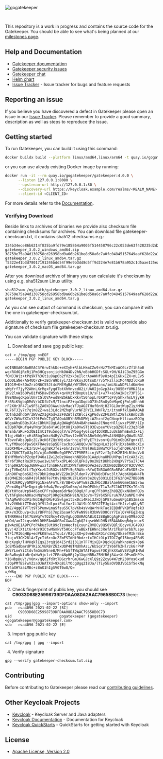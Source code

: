 ![gogatekeeper](docs/static/logo/gate-readme.png) 

<br>

This repository is a work in progress and contains the source code for the Gatekeeper. You should be able to see what's being planned at our [milestones page](https://github.com/gogatekeeper/gatekeeper/milestones).

## Help and Documentation

* [Gatekeeper documentation](https://gogatekeeper.github.io/gatekeeper)
* [Gatekeeper security issues](SECURITY.md)
* [Gatekeeper chat](https://discord.com/invite/zRqVXXTMCv)
* [Helm chart](https://github.com/gogatekeeper/helm-gogatekeeper)
* [Issue Tracker](https://github.com/gogatekeeper/gatekeeper/issues) - Issue tracker for bugs and feature requests

## Reporting an issue

If you believe you have discovered a defect in Gatekeeper please open an issue in our [Issue Tracker](https://github.com/gogatekeeper/gatekeeper/issues).
Please remember to provide a good summary, description as well as steps to reproduce the issue.

## Getting started

To run Gatekeeper, you can build it using this command:

```bash
docker buildx build --platform linux/amd64,linux/arm64 -t quay.io/gogatekeeper/gatekeeper:4.0.0 .
```

or you can use aleady existing Docker image by running:

```bash
docker run -it --rm quay.io/gogatekeeper/gatekeeper:4.0.0 \
      --listen 127.0.0.1:8080 \
      --upstream-url http://127.0.0.1:80 \
      --discovery-url https://keycloak.example.com/realms/<REALM_NAME> \
      --client-id <CLIENT_ID>
```

For more details refer to the [Documentation](https://gogatekeeper.github.io/gatekeeper).


### Verifying Download

Beside links to archives of binaries we provide also checksum file containing checksums
for archives. You can download file gatekeeper-checksum.txt, it contains sha512 checksums e.g.:

```
324b34ece86b6214f835ba9fd79e185864a9005f514458796c22c053de63f428235d2d2a04864065a49c090ad81d2daeb45546544fdd9531a8dea1a43145b8f0  gatekeeper_3.0.2_windows_amd64.zip
38759e75a94d130758cd26958bd9a66b261be8d58a6c7a0fc04845157649aaf628d22a115c95285b405f8e4d6afa8bd78ca8677d1304faf06db93a0cbbc831a6  gatekeeper_3.0.2_linux_amd64.tar.gz
f5322e41b3d78017191246bdd54f99e9b3dd8d5ff9d224e7e81b678a952c1d5aae125ea4c251928969b0a0ea0dc59724308c918993c8227f384f61896f58cbd0  gatekeeper_3.0.2_macOS_amd64.tar.gz
```

After you download archive of binary you can calculate it's checksum by using e.g. sha512sum Linux utility:

```
sha512sum /my/path/gatekeeper_3.0.2_linux_amd64.tar.gz
38759e75a94d130758cd26958bd9a66b261be8d58a6c7a0fc04845157649aaf628d22a115c95285b405f8e4d6afa8bd78ca8677d1304faf06db93a0cbbc831a6  gatekeeper_3.0.2_linux_amd64.tar.g
```

As you can see output of command is checksum, you can compare it with the one in gatekeeper-checksum.txt.

Additionally to verify gatekeeper-checksum.txt is valid we provide also signature of checksum file gatekeeper-checksum.txt.sig.

You can validate signature with these steps:

1. Download and save gpg public key:

```
cat > /tmp/gpg <<EOF
-----BEGIN PGP PUBLIC KEY BLOCK-----                                                                                                                                                                                                                                           

mQINBGA0GBoBEAC3Y6rwIhkDc+eXIyh+RlbLHkmCZw9rHz7TkMIoWC0LrZf1h5o0                                                                                                                                                                                                               
we/RXdGjRcRj1Pm3HCgsonjicHkOW4Dv2hN/oBbbHGDfcSGL+9H/6JiC3oZ95GGn                                                                                                                                                                                                               
fONJJWjz+tPq9kTh3Gtiu9apOb2fV2xk3eIlcrAoAWHf9yHz4pIiGHxEZX+nLEv5                                                                                                                                                                                                               
LoDDLaNe/AG4UO/ZF+3Bd/W9bsyi73JPBkoyJOtsuD/7v5YFZlloIMc4ND2lCRu9                                                                                                                                                                                                               
8IQ1M+K+3OoZriON6C55Jt4cFMfMgBA/WYIRHU/pVmAanx/imLNiwNDPLldKmNem                                                                                                                                                                                                               
sWgfrf7jyP2AHnLXrMgxFyqdTbtXhVnvcd82i/UA0IjoGzp34x/9U5B+YUMKJ5iu                                                                                                                                                                                                               
1Rv2lnWI6OPwB1fW5DawIW5sV+qvXVzTd8opUs1O/sF1+w77+aShA2NJc73PlS1+                                                                                                                                                                                                               
h9ENUwqcRpalUm7CGlOVA+wd8HZGkEbxRkvt50hopLr0X9YtqFVyShk/hsLVjykH                                                                                                                                                                                                               
Fr8RiKVgbqDMdV/bCDfb7xM/TlnxiF2+qu1DqdbO73hJRnOyOeMqeQjPnly0hnh6                                                                                                                                                                                                               
rF2XHr3F471w9F5LZA0kD3AwubUvMacYFJyAOJTHuf6nNjH27GLOotWupZ1y/MMA                                                                                                                                                                                                               
HL76TJIy7c7qjm8ZZ+wa13Ldc2MZhqPVurNFZPYILJWNFk/z/itnnRfklQARAQAB                                                                                                                                                                                                               
tDtnb2dhdGVrZWVwZXIgKGdvZ2F0ZWtlZXBlcikgPGdvZ2F0ZWtlZXBlckBnb2dh                                                                                                                                                                                                               
dGVrZWVwZXIuY29tPokCTgQTAQoAOBYhBMkDPWjiWZhznf2qCNoqrHlliwxzBQJg                                                                                                                                                                                                               
NBgaAhsDBQsJCAcCBhUKCQgLAgQWAgMBAh4BAheAAAoJENoqrHlliwxzPSMP/1Iy                                                                                                                                                                                                               
uZUpR7QKufq4yPNgrIOa6HjAO20t88jXa9VwSTj93EvpeeYUVcpQZ9Blc23q3RSR                                                                                                                                                                                                               
GnEnb/aRu+53OEIImC1T9u5nqqlV/ulWbog4y6sxq41QdRDL3uUsbWhmEwh3xFLj                                                                                                                                                                                                               
51qjz6WKrjxHi8BbgImkcN4ByVsZ5xvl2e0KYkABo9dWp9VvAtNHQbHyQWwSLBGl                                             
hTbvvFAbsDpDcZC/OcK6fZQxYMjoSurhnjqTtPyETYivon+QuPOimGbQKFgn+YEl          
YLyfMDuo6fpwS0XFRAe9zGp5EFcachzGG4UQCwUeT9qpHLo3joTkjbXsbA0hcX1y               
mZQXFMb+uJk3r5U+lqghBKJfei+ShrJ87nl7h9l9nb3mWuYCPloJjdhQ9k/d7lT7
X4i7Q0CTZpUJgJG/xjOa0WHBo0gOFPCV7P5ME5LinjVF2zfIg7dK2RIMiBlhqVz8                                                                
BYHfMbnVbPZc0pf940a1Zw1ZoDz9AoekhNBS0eB1AApUnaUMDUHPqulrCcAX3/2i     
9Fr6f3RqtRu2RtUpwo1wLhXfxxdPL46o8lQFHJy0n2N2tBKhb2HOgXV7YSaI7JA4
ttnp0H2ADbpJ6NW+wxzf3nSHHAc8t3XWsfmRF0DVe2e3v3CbN6D2DWQQT92CVWKt
GxjTVBnQ8fLfTqYKczU2UROXst0ZFt5gS9AVcrRYuQINBGA0GBoBEACaEbSD5s2v          
iAhD0Fvp6oS8Zrb7DbH2dmpJdVZ2DnIK3lden7vJPON8d3Fwc3lt7AgbK0QAN4Fh                                 
8sQM4E28onGR4j9l9d0Te7t0vjNBc9UZFLH5mY3e2Uy5OO1LDI3FG2nQ4Z7BB08N     
lXlR3kRQyyGMDF9g1NxeAFnYL/8/QB+DvaPYwBsZEJHbCUBalAaehGGmeCEW3/aw
/Pex46giPA+Dqpig8rh6wA/MovqGSx0km/xLHmQPGhh/T1w7aFC1bDTEZKvTGsJ3                                    
dBYtHYcaUrp94dGsxCPFraDqemSdrNe069gO/Fu+qCPFb0VzZh0BZEkxNXbmFQJs
CVthFgkmeAOKacHNqYepPj9RgDkdW5H9iN/UIoVm+TSY6X5FEruA7PA3uNPErHP4                   
fSAqMwVhG3V1rNdCHghONvFzSwlge1t5x0ci4Kei3JkOjGP87uGeuGPg1BS3msxn
Vfv2V6hKtZTBvWjOY9l2dlpxiFuLYuz7LJAl9LO15FG2TEJgt4ciYHJizlqKUyBI
JmZ/4ggGTVTlt9TSPumwLmaSfsuS5C7pVKb4sVwQArhHkTaoIEBBdPVKBfXqfsk3
zK+/m3Cbu/p+2uiYBFPhSj7npZGsaAfdVFwN99sR3bWV8O8CsY7IolQY4FEgZHcg
GTNRRHmsf6t7UaWqYvTO2Nsy4YDyVgLgQQARAQABiQI2BBgBCgAgFiEEyQM9aOJZ
mHOd/aoI2iqseWWLDHMFAmA0GBoCGwwACgkQ2iqseWWLDHNi5BAAkKwqRdginucS
piwAz8E1A9PCPcPAkuz5Ut89cTzoWecfsEcuunZRVBCy0QS0VQQljEcyvXJC49OJ
Qyvj42lXtLtGr4dr9ICtwMGmkVf5HCccFfwBExfEHNnc3RefAr1TkaParbb7Lspy
uTF17MIGqHBp+edPkK8hwLIYqu1r/R3gcXO+ptweEvDXO1rcSWg7OkzefMIkrBso
7tuju93CK28lAzTycTi6rnOcZZmFSTdHt9bdzrfxIHCtOLp1TOC7gGI5bvy4FRdS
OHcXygk/lHVHqklIqs23rqQjd4I5rd2j311nTFFMixEB+DQckQ1VahknsWc9+8p6
IdEM5adbmrdPYKiGiVERBrZG3xUQP48TNdXhAzL/6b5qYJf3Y66ThZHlrzkGrP4P
zWzYLneYiCtdvfmGmzW5neB/Mh+FbSfTWq3WTAfFapwsFOKjhkXXwEVEV3gR1HAd
8dSwBxyNfuBrQxHw9julzt7EBe4NpHBj2p1XqdNBRaZ5MfR6j84a+XLOPsmGHPJs
YI6HbpDuVj/V0nx/qQd2fdRtTDGcrhrGmJ6wGJcXlQ9z2ZcyO4W7zM230Yos6xud
rJQpPMfESrwVZzaOJWATXd+9Xq8ilYOcgUgq2I8Ja/lTiy5EaOVDDJVG1SfSekNq
UY4aXHYaaLMBc+zBnO1hIgSV0T6w8/Q=
=/W6g                                                                                                                                      
-----END PGP PUBLIC KEY BLOCK-----
EOF
```

2. Check fingerprint of public key, you should see **C9033D68E25998739DFDAA08DA2AAC79658B0C73** there:

```
cat /tmp/gpg|gpg --import-options show-only --import
pub   rsa4096 2021-02-22 [SC]
      C9033D68E25998739DFDAA08DA2AAC79658B0C73
uid                      gogatekeeper (gogatekeeper) <gogatekeeper@gogatekeeper.com>
sub   rsa4096 2021-02-22 [E]

```

3. Import gpg public key

```
cat /tmp/gpg | gpg --import
```

4. Verify signature

```
gpg --verify gatekeeper-checksum.txt.sig
```

## Contributing

Before contributing to Gatekeeper please read our [contributing guidelines](CONTRIBUTING.md).

## Other Keycloak Projects

* [Keycloak](https://github.com/keycloak/keycloak) - Keycloak Server and Java adapters
* [Keycloak Documentation](https://github.com/keycloak/keycloak-documentation) - Documentation for Keycloak
* [Keycloak QuickStarts](https://github.com/keycloak/keycloak-quickstarts) - QuickStarts for getting started with Keycloak

## License

* [Apache License, Version 2.0](https://www.apache.org/licenses/LICENSE-2.0)
